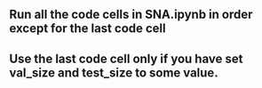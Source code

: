 ## Run all the code cells in SNA.ipynb in order except for the last code cell
## Use the last code cell only if you have set val_size and test_size to some value.